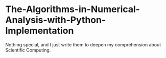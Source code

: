 # The-Algorithms-in-Numerical-Analysis-with-Python-Implementation
Nothing special, and I just write them to deepen my comprehension about Scientific Computing.
